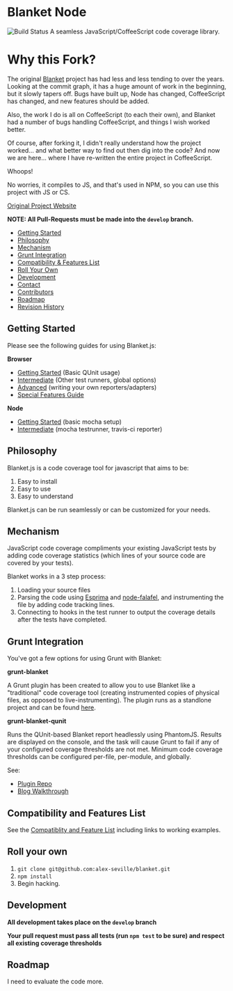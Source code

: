 # Blanket Node #

![Build Status](https://travis-ci.org/ethanmick/blanket.svg?branch=develop)
A seamless JavaScript/CoffeeScript code coverage library.

# Why this Fork? #
The original [Blanket](https://github.com/alex-seville/blanket) project has had less and less tending to over the years. Looking at the commit graph, it has a huge amount of work in the beginning, but it slowly tapers off. Bugs have built up, Node has changed, CoffeeScript has changed, and new features should be added.

Also, the work I do is all on CoffeeScript (to each their own), and Blanket had a number of bugs handling CoffeeScript, and things I wish worked better.

Of course, after forking it, I didn't really understand how the project worked... and what better way to find out then dig into the code? And now we are here... where I have re-written the entire project in CoffeeScript.

Whoops!

No worries, it compiles to JS, and that's used in NPM, so you can use this project with JS or CS.

[Original Project Website](http://blanketjs.org/)  

**NOTE: All Pull-Requests must be made into the `develop` branch.**

* [Getting Started](#getting-started)
* [Philosophy](#philosophy)
* [Mechanism](#mechanism)
* [Grunt Integration](#grunt-integration)
* [Compatibility & Features List](#compatibility-and-features-list)
* [Roll Your Own](#roll-your-own)
* [Development](#development)
* [Contact](#contact)
* [Contributors](#contributors)  
* [Roadmap](#roadmap)
* [Revision History](#revision-history)

## Getting Started ##

Please see the following guides for using Blanket.js:

**Browser**
* [Getting Started](https://github.com/alex-seville/blanket/blob/master/docs/getting_started_browser.md) (Basic QUnit usage)
* [Intermediate](https://github.com/alex-seville/blanket/blob/master/docs/intermediate_browser.md) (Other test runners, global options)
* [Advanced](https://github.com/alex-seville/blanket/blob/master/docs/advanced_browser.md) (writing your own reporters/adapters)
* [Special Features Guide](https://github.com/alex-seville/blanket/blob/master/docs/special_features.md)

**Node**
* [Getting Started](https://github.com/alex-seville/blanket/blob/master/docs/getting_started_node.md) (basic mocha setup)
* [Intermediate](https://github.com/alex-seville/blanket/blob/master/docs/intermediate_node.md) (mocha testrunner, travis-ci reporter)


## Philosophy

Blanket.js is a code coverage tool for javascript that aims to be:

1. Easy to install
2. Easy to use
3. Easy to understand

Blanket.js can be run seamlessly or can be customized for your needs.


## Mechanism

JavaScript code coverage compliments your existing JavaScript tests by adding code coverage statistics (which lines of your source code are covered by your tests).

Blanket works in a 3 step process:

1. Loading your source files
2. Parsing the code using [Esprima](http://esprima.org) and [node-falafel](https://github.com/substack/node-falafel), and instrumenting the file by adding code tracking lines.
3. Connecting to hooks in the test runner to output the coverage details after the tests have completed.

## Grunt Integration

You've got a few options for using Grunt with Blanket:

**grunt-blanket**

A Grunt plugin has been created to allow you to use Blanket like a "traditional" code coverage tool (creating instrumented copies of physical files, as opposed to live-instrumenting).
The plugin runs as a standlone project and can be found [here](https://github.com/alex-seville/grunt-blanket).

**grunt-blanket-qunit**

Runs the QUnit-based Blanket report headlessly using PhantomJS.  Results are displayed on the console, and the task will cause Grunt to fail if any of your configured coverage thresholds are not met. Minimum code coverage thresholds can be configured per-file, per-module, and globally.

See:

* [Plugin Repo](https://github.com/ModelN/grunt-blanket-qunit)
* [Blog Walkthrough](http://www.geekdave.com/2013/07/20/code-coverage-enforcement-for-qunit-using-grunt-and-blanket/)

## Compatibility and Features List

See the [Compatiblity and Feature List](https://github.com/alex-seville/blanket/blob/master/docs/compatibility_and_features.md) including links to working examples.


## Roll your own

1. `git clone git@github.com:alex-seville/blanket.git`
2. `npm install`
3. Begin hacking.

## Development

**All development takes place on the `develop` branch**

**Your pull request must pass all tests (run `npm test` to be sure) and respect all existing coverage thresholds**


## Roadmap

I need to evaluate the code more.

